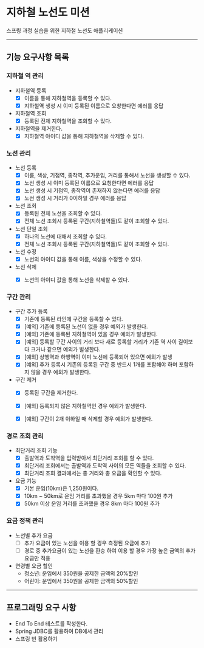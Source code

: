 # 지하철 노선도 미션
스프링 과정 실습을 위한 지하철 노선도 애플리케이션

---

## 기능 요구사항 목록

### 지하철 역 관리

- 지하철역 등록
  - [x] 이름을 통해 지하철역을 등록할 수 있다.
  - [x] 지하철역 생성 시 이미 등록된 이름으로 요창한다면 에러를 응답

- 지하철역 조회
  - [x] 등록된 전체 지하철역을 조회할 수 있다.

- 지하철역을 제거한다.
  - [x] 지하철역 아이디 값을 통해 지하철역을 삭제할 수 있다.

### 노선 관리

- 노선 등록
  - [x] 이름, 색상, 기점역, 종착역, 추가운임, 거리를 통해서 노선을 생성할 수 있다.
  - [x] 노선 생성 시 이미 등록된 이름으로 요청한다면 에러를 응답
  - [x] 노선 생성 시 기점역, 종착역이 존재하지 않는다면 에러를 응답
  - [x] 노선 생성 시 거리가 0이하일 경우 에러를 응답

- 노선 조회
  - [x] 등록된 전체 노선을 조회할 수 있다.
  - [x] 전체 노선 조회시 등록된 구간(지하철역들)도 같이 조회할 수 있다.

- 노선 단일 조회
  - [x] 하나의 노선에 대해서 조회할 수 있다.
  - [x] 전체 노선 조회시 등록된 구간(지하철역들)도 같이 조회할 수 있다.

- 노선 수정
  - [x] 노선의 아이디 값을 통해 이름, 색상을 수정할 수 있다.

- 노선 삭제
  - [x] 노선의 아이디 값을 통해 노선을 삭제할 수 있다.


### 구간 관리

- 구간 추가 등록
  - [x] 기존에 등록된 라인에 구간을 등록할 수 있다.
  - [x] [예외] 기존에 등록된 노선이 없을 경우 예외가 발생한다.
  - [x] [예외] 기존에 등록된 지하철역이 있을 경우 예외가 발생한다.
  - [x] [예외] 등록할 구간 사이의 거리 보다 새로 등록할 거리가 기존 역 사이 길이보다 크거나 같으면 예외가 발생한다.
  - [x] [예외] 상행역과 하행역이 이미 노선에 등록되어 있으면 예외가 발생
  - [x] [예외] 추가 등록시 기존의 등록된 구간 중 반드시 1개를 포함해야 하며 포함하지 않을 경우 예외가 발생한다.

- 구간 제거
  - [x] 등록된 구간을 제거한다.
  - [x] [예외] 등록되지 않은 지하철역인 경우 예외가 발생한다.
  - [x] [예외] 구간이 2개 이하일 때 삭제할 경우 예외가 발생한다.


### 경로 조회 관리

- 최단거리 조회 기능
  - [x] 출발역과 도착역을 입력받아서 최단거리 조회를 할 수 있다.
  - [x] 최단거리 조회에서는 출발역과 도착역 사이의 모든 역들을 조회할 수 있다.
  - [x] 최단거리 조회 결과에서는 총 거리와 총 요금을 확인할 수 있다.

- 요금 기능
  - [x] 기본 운임(10km)은 1,250원이다.
  - [x] 10km ~ 50km로 운임 거리를 초과했을 경우 5km 마다 100원 추가
  - [x] 50km 이상 운임 거리를 초과했을 경우 8km 마다 100원 추가
  
### 요금 정책 관리
- 노선별 추가 요금
  - [ ] 추가 요금이 있는 노선을 이용 할 경우 측정된 요금에 추가
  - [ ] 경로 중 추가요금이 있는 노선을 환승 하여 이용 할 경우 가장 높은 금액의 추가 요금만 적용
  
- 연령별 요금 할인
  - 청소년: 운임에서 350원을 공제한 금액의 20%할인
  - 어린이: 운임에서 350원을 공제한 금액의 50%할인
---

## 프로그래밍 요구 사항

- End To End 테스트를 작성한다.
- Spring JDBC를 활용하여 DB에서 관리
- 스프링 빈 활용하기

